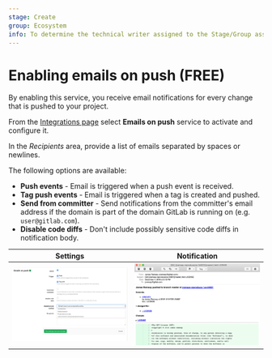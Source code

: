 ```yaml
---
stage: Create
group: Ecosystem
info: To determine the technical writer assigned to the Stage/Group associated with this page, see https://about.gitlab.com/handbook/engineering/ux/technical-writing/#assignments
---
```


# Enabling emails on push **(FREE)**

By enabling this service, you receive email notifications for every change
that is pushed to your project.

From the [Integrations page](overview.md#accessing-integrations)
select **Emails on push** service to activate and configure it.

In the _Recipients_ area, provide a list of emails separated by spaces or newlines.

The following options are available:

- **Push events** - Email is triggered when a push event is received.
- **Tag push events** - Email is triggered when a tag is created and pushed.
- **Send from committer** - Send notifications from the committer's email address if the domain is part of the domain GitLab is running on (e.g. `user@gitlab.com`).
- **Disable code diffs** - Don't include possibly sensitive code diffs in notification body.

| Settings | Notification |
| --- | --- |
| ![Email on push service settings](img/emails_on_push_service.png) | ![Email on push notification](img/emails_on_push_email.png) |
